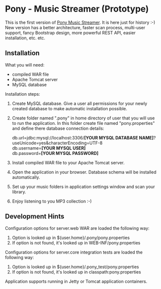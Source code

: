 Pony - Music Streamer (Prototype)
=================================

This is the first version of [Pony Music Streamer](https://github.com/DenisDorokhov/pony). It is here just for history :-) New version has a better architecture, faster scan process, multi-user support, fancy Bootstrap design, more powerful REST API, easier installation, etc. etc.

Installation
------------

What you will need:

* compiled WAR file
* Apache Tomcat server
* MySQL database

Installation steps:

1. Create MySQL database. Give a user all permissions for your newly created database to make automatic installation possible.
2. Create folder named ".pony" in home directory of user that you will use to run the application. In this folder create file named "pony.properties" and define there database connection details:

	db.url=jdbc:mysql://localhost:3306/<b>[YOUR MYSQL DATABASE NAME]</b>?useUnicode=yes&characterEncoding=UTF-8  
	db.username=<b>[YOUR MYSQL USER]</b>  
	db.password=<b>[YOUR MYSQL PASSWORD]</b>  

3. Install compiled WAR file to your Apache Tomcat server.
4. Open the application in your browser. Database schema will be installed automatically.
5. Set up your music folders in application settings window and scan your library.
6. Enjoy listening to you MP3 collection :-)

Development Hints
-----------------

Configuration options for server.web WAR are loaded the following way:

1. Option is looked up in ${user.home}/.pony/pony.properties
2. If option is not found, it's looked up in WEB-INF/pony.properties

Configuration options for server.core integration tests are loaded the following way:

1. Option is looked up in ${user.home}/.pony\_test/pony.properties
2. If option is not found, it's looked up in classpath:pony.properties

Application supports running in Jetty or Tomcat application containers.
